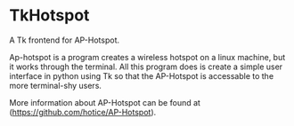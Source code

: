 TkHotspot
=========

A Tk frontend for AP-Hotspot. 

Ap-hotspot is a program creates a wireless hotspot on a linux machine, but it works through the terminal. All this program does is create a simple user interface in python using Tk so that the AP-Hotspot is accessable to the more terminal-shy users.

More information about AP-Hotspot can be found at (https://github.com/hotice/AP-Hotspot).
